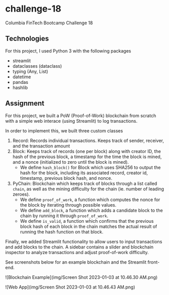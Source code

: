 # challenge-18
Columbia FinTech Bootcamp Challenge 18

## Technologies
For this project, I used Python 3 with the following packages

* streamlit
* dataclasses (dataclass)
* typing (Any, List)
* datetime
* pandas
* hashlib

## Assignment
For this project, we built a PoW (Proof-of-Work) blockchain from scratch with a simple web interace (using Streamlit) to log transactions. 

In order to implement this, we built three custom classes

1. Record: Records individual transactions. Keeps track of sender, receiver, and the transaction amount
2. Block: Keeps track of records (one per block) along with creator ID, the hash of the previous block, a timestamp for the time the block is mined, and a nonce (initialized to zero until the block is mined). 
	* We define `hash_block()` for Block which uses SHA256 to output the hash for the block, including its associated record, creator id, timestamp, previous block hash, and nonce.
3. PyChain: Blockchain which keeps track of blocks through a list called `chain`, as well as the mining difficulty for the chain (ie. number of leading zeroes).
	* We define `proof_of_work`, a function which computes the nonce for the block by iterating through possible values.
	* We define `add_block`, a function which adds a candidate block to the chain by running it through `proof_of_work`. 
	* We define `is_valid`, a function which confirms that the previous block hash of each block in the chain matches the actual result of running the hash function on that block.
	
Finally, we added Streamlit functionality to allow users to input transactions and add blocks to the chain. A sidebar contains a slider and blockchain inspector to analyze transactions and adjust proof-of-work difficulty.

See screenshots below for an example blockchain and the Streamlit front-end. 

![Blockchain Example](img/Screen Shot 2023-01-03 at 10.46.30 AM.png)

![Web App](img/Screen Shot 2023-01-03 at 10.46.43 AM.png)

